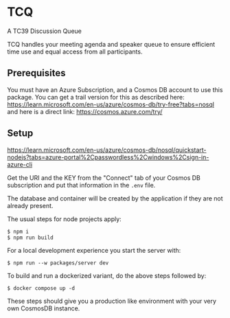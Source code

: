 # TCQ

A TC39 Discussion Queue

TCQ handles your meeting agenda and speaker queue to ensure efficient time use and equal access from all participants.

## Prerequisites

You must have an Azure Subscription, and a Cosmos DB account to use this package.
You can get a trail version for this as described here: https://learn.microsoft.com/en-us/azure/cosmos-db/try-free?tabs=nosql \
and here is a direct link: https://cosmos.azure.com/try/

## Setup

https://learn.microsoft.com/en-us/azure/cosmos-db/nosql/quickstart-nodejs?tabs=azure-portal%2Cpasswordless%2Cwindows%2Csign-in-azure-cli

Get the URI and the KEY from the "Connect" tab of your Cosmos DB subscription and put that information in the `.env` file.

The database and container will be created by the application if they are not already present.

The usual steps for node projects apply:

```
$ npm i
$ npm run build
```

For a local development experience you start the server with:

```
$ npm run --w packages/server dev
```

To build and run a dockerized variant, do the above steps followed by:

```
$ docker compose up -d
```

These steps should give you a production like environment with your very own CosmosDB instance.
